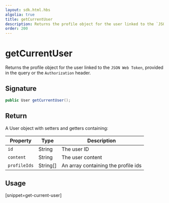 ```yaml
---
layout: sdk.html.hbs
algolia: true
title: getCurrentUser
description: Returns the profile object for the user linked to the `JSON Web Token`
order: 200
---
```


# getCurrentUser

Returns the profile object for the user linked to the `JSON Web Token`, provided in the query or the `Authorization` header.

## Signature

```java
public User getCurrentUser();
```

## Return

A User object with setters and getters containing:

| Property     | Type    | Description                       |
| ---------- | ------- | --------------------------------- |
| `id` | String | The user ID |
| `content` | String | The user content |
| `profileIds` | String[] | An array containing the profile ids |

## Usage

[snippet=get-current-user]
